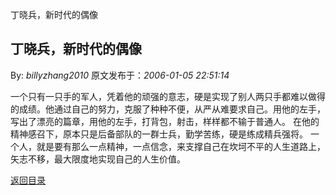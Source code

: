 丁晓兵，新时代的偶像
## 丁晓兵，新时代的偶像

By: *billyzhang2010* 原文发布于：*2006-01-05 22:51:14*

一个只有一只手的军人，凭着他的顽强的意志，硬是实现了别人两只手都难以做得的成绩。他通过自己的努力，克服了种种不便，从严从难要求自己。用他的左手，写出了漂亮的篇章，用他的左手，打背包，射击，样样都不输于普通人。
在他的精神感召下，原本只是后备部队的一群士兵，勤学苦练，硬是练成精兵强将。
一个人，就是要有那么一点精神，一点信念，来支撑自己在坎坷不平的人生道路上，矢志不移，最大限度地实现自己的人生价值。

[返回目录](index.html)
